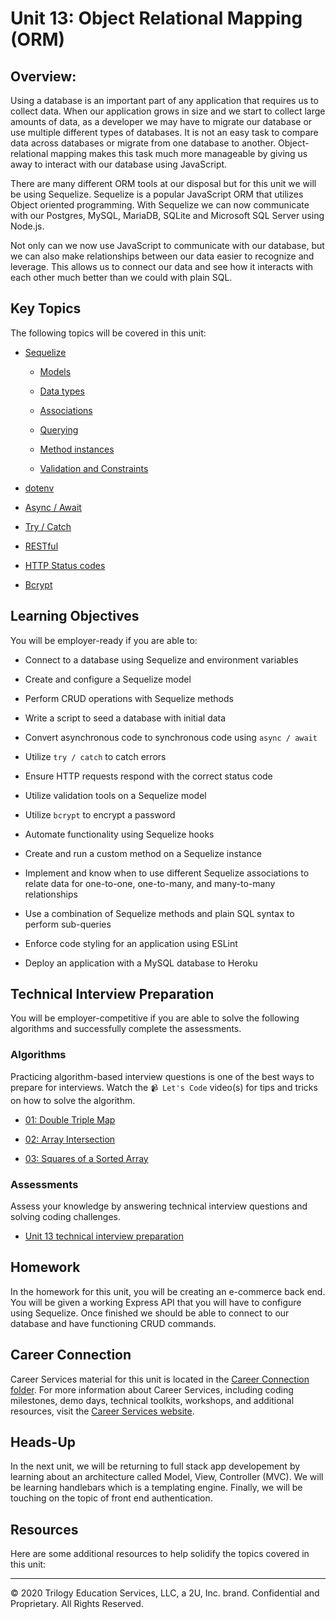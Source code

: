 # Unit 13: Object Relational Mapping (ORM)

## Overview:

Using a database is an important part of any application that requires us to collect data. When our application grows in size and we start to collect large amounts of data, as a developer we may have to migrate our database or use multiple different types of databases. It is not an easy task to compare data across databases or migrate from one database to another. Object-relational mapping makes this task much more manageable by giving us away to interact with our database using JavaScript.

There are many different ORM tools at our disposal but for this unit we will be using Sequelize. Sequelize is a popular JavaScript ORM that utilizes Object oriented programming. With Sequelize we can now communicate with our Postgres, MySQL, MariaDB, SQLite and Microsoft SQL Server using Node.js.

Not only can we now use JavaScript to communicate with our database, but we can also make relationships between our data easier to recognize and leverage. This allows us to connect our data and see how it interacts with each other much better than we could with plain SQL.

## Key Topics

The following topics will be covered in this unit:

* [Sequelize](https://sequelize.org/master/)

  * [Models](https://sequelize.org/master/manual/model-basics.html)

  * [Data types](https://sequelize.org/master/manual/model-basics.html#data-types)
  
  * [Associations](https://sequelize.org/master/manual/assocs.html)

  * [Querying](https://sequelize.org/master/manual/model-querying-basics.html)

  * [Method instances](https://sequelize.org/master/manual/model-basics.html#taking-advantage-of-models-being-classes)

  * [Validation and Constraints](https://sequelize.org/master/manual/validations-and-constraints.html)

* [dotenv](https://www.npmjs.com/package/dotenv)

* [Async / Await](https://developer.mozilla.org/en-US/docs/Web/JavaScript/Reference/Statements/async_function)

* [Try / Catch](https://developer.mozilla.org/en-US/docs/Web/JavaScript/Reference/Statements/try...catch)

* [RESTful](https://en.wikipedia.org/wiki/Representational_state_transfer#Applied_to_web_services)

* [HTTP Status codes](https://developer.mozilla.org/en-US/docs/Web/HTTP/Status)

* [Bcrypt](https://www.npmjs.com/package/bcrypt)

## Learning Objectives

You will be employer-ready if you are able to:

* Connect to a database using Sequelize and environment variables

* Create and configure a Sequelize model

* Perform CRUD operations with Sequelize methods

* Write a script to seed a database with initial data

* Convert asynchronous code to synchronous code using `async / await`

* Utilize `try / catch` to catch errors

* Ensure HTTP requests respond with the correct status code

* Utilize validation tools on a Sequelize model

* Utilize `bcrypt` to encrypt a password

* Automate functionality using Sequelize hooks

* Create and run a custom method on a Sequelize instance

* Implement and know when to use different Sequelize associations to relate data for one-to-one, one-to-many, and many-to-many relationships

* Use a combination of Sequelize methods and plain SQL syntax to perform sub-queries

* Enforce code styling for an application using ESLint

* Deploy an application with a MySQL database to Heroku


## Technical Interview Preparation

You will be employer-competitive if you are able to solve the following algorithms and successfully complete the assessments.

### Algorithms

Practicing algorithm-based interview questions is one of the best ways to prepare for interviews. Watch the `📹 Let's Code` video(s) for tips and tricks on how to solve the algorithm.

* [01: Double Triple Map](./03-Algorithms/01-double-triple-map)

* [02: Array Intersection](./03-Algorithms/02-array-intersection)

* [03: Squares of a Sorted Array](./03-Algorithms/03-squares-of-a-sorted-array)

### Assessments

Assess your knowledge by answering technical interview questions and solving coding challenges.

* [Unit 13 technical interview preparation](https://forms.gle/xH18Tn3PwctkCUBi9)

## Homework

In the homework for this unit, you will be creating an e-commerce back end. You will be given a working Express API that you will have to configure using Sequelize. Once finished we should be able to connect to our database and have functioning CRUD commands.

## Career Connection

Career Services material for this unit is located in the [Career Connection folder](../../../01-Class-Content/13-ORM/04-Career-Connection/README.md). For more information about Career Services, including coding milestones, demo days, technical toolkits, workshops, and additional resources, visit the [Career Services website](http://bit.ly/CodingCS).

## Heads-Up

In the next unit, we will be returning to full stack app developement by learning about an architecture called Model, View, Controller (MVC). We will be learning handlebars which is a templating engine. Finally, we will be touching on the topic of front end authentication.

## Resources

Here are some additional resources to help solidify the topics covered in this unit:


---
© 2020 Trilogy Education Services, LLC, a 2U, Inc. brand. Confidential and Proprietary. All Rights Reserved.
